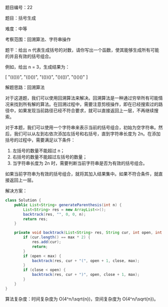 题目编号：22

题目：括号生成

难度：中等

考察范围：回溯算法、字符串操作

题干：给出 n 代表生成括号的对数，请你写出一个函数，使其能够生成所有可能的并且有效的括号组合。

例如，给出 n = 3，生成结果为：

[
  "((()))",
  "(()())",
  "(())()",
  "()(())",
  "()()()"
]

解题思路：回溯算法

对于这道题，我们可以使用回溯算法来解决。回溯算法是一种通过穷举所有可能情况来找到所有解的算法。在回溯过程中，需要注意剪枝操作，即在已经搜索过的路径中，如果发现当前路径已经不符合要求，就可以直接返回上一层，不再继续搜索。

对于本题，我们可以使用一个字符串来表示当前的括号组合，初始为空字符串。然后，我们可以从左到右依次添加左括号和右括号，直到字符串长度为 2n。在添加括号的过程中，需要满足以下条件：

1. 左括号的数量不能超过 n；
2. 右括号的数量不能超过左括号的数量；
3. 当字符串长度为 2n 时，需要判断当前字符串是否为有效的括号组合。

如果当前字符串为有效的括号组合，就将其加入结果集中。如果不符合条件，就直接返回上一层。

解决方案：

```java
class Solution {
    public List<String> generateParenthesis(int n) {
        List<String> res = new ArrayList<>();
        backtrack(res, "", 0, 0, n);
        return res;
    }

    private void backtrack(List<String> res, String cur, int open, int close, int max) {
        if (cur.length() == max * 2) {
            res.add(cur);
            return;
        }
        if (open < max) {
            backtrack(res, cur + "(", open + 1, close, max);
        }
        if (close < open) {
            backtrack(res, cur + ")", open, close + 1, max);
        }
    }
}
```

算法复杂度：时间复杂度为 O(4^n/\sqrt{n})，空间复杂度为 O(4^n/\sqrt{n})。